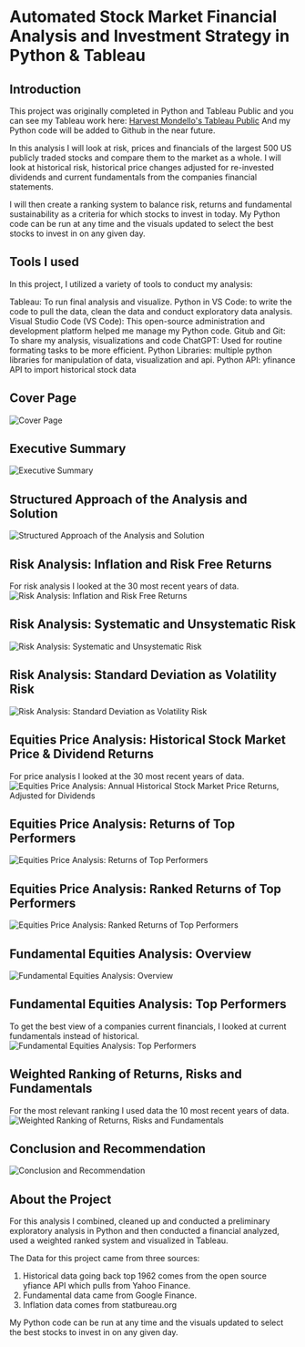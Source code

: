 # Automated Stock Market Financial Analysis and Investment Strategy in Python & Tableau

## Introduction

This project was originally completed in Python and Tableau Public and you can see my Tableau work here: 
<a href="https://public.tableau.com/app/profile/harvest.mondello/viz/Capstone2StocksAnalysisFinal/0_CoverPage"> Harvest Mondello's Tableau Public</a> And my Python code will be added to Github in the near future.

In this analysis I will look at risk, prices and financials of the largest 500 US publicly traded stocks and compare them to the market as a whole. I will look at historical risk, historical price changes adjusted for re-invested dividends and current fundamentals from the companies financial statements.

I will then create a ranking system to balance risk, returns and fundamental sustainability as a criteria for which stocks to invest in today. My Python code can be run at any time and the visuals updated to select the best stocks to invest in on any given day.

## Tools I used
In this project, I utilized a variety of tools to conduct my analysis:

Tableau: To run final analysis and visualize.
Python in VS Code: to write the code to pull the data, clean the data and conduct exploratory data analysis.
Visual Studio Code (VS Code): This open-source administration and development platform helped me manage my Python code. 
Gitub and Git: To share my analysis, visualizations and code
ChatGPT: Used for routine formating tasks to be more efficient.
Python Libraries: multiple python libraries for manipulation of data, visualization and api. 
Python API: yfinance API to import historical stock data


## Cover Page
![Cover Page](https://github.com/HarvestMondello/automate-stock-market-financial-analysis-and-investment-strategy/blob/main/assets/stock-financial-analysis-1.png)

## Executive Summary
![Executive Summary](https://github.com/HarvestMondello/automate-stock-market-financial-analysis-and-investment-strategy/blob/main/assets/stock-financial-analysis-2.png)

## Structured Approach of the Analysis and Solution
![Structured Approach of the Analysis and Solution](https://github.com/HarvestMondello/automate-stock-market-financial-analysis-and-investment-strategy/blob/main/assets/stock-financial-analysis-3.png)

## Risk Analysis: Inflation and Risk Free Returns
For risk analysis I looked at the 30 most recent years of data. 
![Risk Analysis: Inflation and Risk Free Returns](https://github.com/HarvestMondello/automate-stock-market-financial-analysis-and-investment-strategy/blob/main/assets/stock-financial-analysis-4.png)

## Risk Analysis: Systematic and Unsystematic Risk
![Risk Analysis: Systematic and Unsystematic Risk](https://github.com/HarvestMondello/automate-stock-market-financial-analysis-and-investment-strategy/blob/main/assets/stock-financial-analysis-5.png)

## Risk Analysis: Standard Deviation as Volatility Risk
![Risk Analysis: Standard Deviation as Volatility Risk](https://github.com/HarvestMondello/automate-stock-market-financial-analysis-and-investment-strategy/blob/main/assets/stock-financial-analysis-6.png)

## Equities Price Analysis: Historical Stock Market Price & Dividend Returns 
For price analysis I looked at the 30 most recent years of data.
![Equities Price Analysis: Annual Historical Stock Market Price Returns, Adjusted for Dividends](https://github.com/HarvestMondello/automate-stock-market-financial-analysis-and-investment-strategy/blob/main/assets/stock-financial-analysis-7.png)

## Equities Price Analysis: Returns of Top Performers
![Equities Price Analysis: Returns of Top Performers](https://github.com/HarvestMondello/automate-stock-market-financial-analysis-and-investment-strategy/blob/main/assets/stock-financial-analysis-8.png)

## Equities Price Analysis: Ranked Returns of Top Performers
![Equities Price Analysis: Ranked Returns of Top Performers](https://github.com/HarvestMondello/automate-stock-market-financial-analysis-and-investment-strategy/blob/main/assets/stock-financial-analysis-9.png)

## Fundamental Equities Analysis: Overview
![Fundamental Equities Analysis: Overview](https://github.com/HarvestMondello/automate-stock-market-financial-analysis-and-investment-strategy/blob/main/assets/stock-financial-analysis-10.png)

## Fundamental Equities Analysis: Top Performers
To get the best view of a companies current financials, I looked at current fundamentals instead of historical. 
![Fundamental Equities Analysis: Top Performers](https://github.com/HarvestMondello/automate-stock-market-financial-analysis-and-investment-strategy/blob/main/assets/stock-financial-analysis-11.png)

## Weighted Ranking of Returns, Risks and Fundamentals
For the most relevant ranking I used data the 10 most recent years of data.
![Weighted Ranking of Returns, Risks and Fundamentals](https://github.com/HarvestMondello/automate-stock-market-financial-analysis-and-investment-strategy/blob/main/assets/stock-financial-analysis-12.png)

## Conclusion and Recommendation
![Conclusion and Recommendation](https://github.com/HarvestMondello/automate-stock-market-financial-analysis-and-investment-strategy/blob/main/assets/stock-financial-analysis-13.png)

## About the Project
For this analysis I combined, cleaned up and conducted a preliminary exploratory analysis in Python and then conducted a financial analyzed, used a weighted ranked system and visualized in Tableau. 

The Data for this project came from three sources:
1. Historical data going back top 1962 comes from the open source yfiance API which pulls from Yahoo Finance.
2. Fundamental data came from Google Finance.
3. Inflation data comes from statbureau.org

My Python code can be run at any time and the visuals updated to select the best stocks to invest in on any given day.







